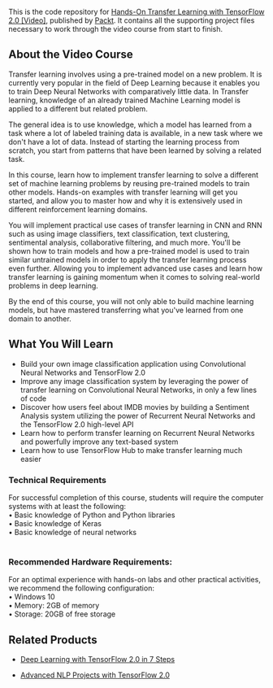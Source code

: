 This is the code repository for [ Hands-On Transfer Learning with TensorFlow 2.0 [Video]](https://www.packtpub.com/data/hands-on-transfer-learning-with-tensorflow-2-0-video), published by [Packt](https://www.packtpub.com/?utm_source=github). It contains all the supporting project files necessary to work through the video course from start to finish.
## About the Video Course
Transfer learning involves using a pre-trained model on a new problem. It is currently very popular in the field of Deep Learning because it enables you to train Deep Neural Networks with comparatively little data. In Transfer learning, knowledge of an already trained Machine Learning model is applied to a different but related problem.

The general idea is to use knowledge, which a model has learned from a task where a lot of labeled training data is available, in a new task where we don't have a lot of data. Instead of starting the learning process from scratch, you start from patterns that have been learned by solving a related task.

In this course, learn how to implement transfer learning to solve a different set of machine learning problems by reusing pre-trained models to train other models. Hands-on examples with transfer learning will get you started, and allow you to master how and why it is extensively used in different reinforcement learning domains.

You will implement practical use cases of transfer learning in CNN and RNN such as using image classifiers, text classification, text clustering, sentimental analysis, collaborative filtering, and much more. You'll be shown how to train models and how a pre-trained model is used to train similar untrained models in order to apply the transfer learning process even further. Allowing you to implement advanced use cases and learn how transfer learning is gaining momentum when it comes to solving real-world problems in deep learning.

By the end of this course, you will not only able to build machine learning models, but have mastered transferring what you've learned from one domain to another.

<H2>What You Will Learn</H2>
<DIV class=book-info-will-learn-text>
<UL>
<LI>Build your own image classification application using Convolutional Neural Networks and TensorFlow 2.0
<LI>Improve any image classification system by leveraging the power of transfer learning on Convolutional Neural Networks, in only a few lines of code
<LI>Discover how users feel about IMDB movies by building a Sentiment Analysis system utilizing the power of Recurrent Neural Networks and the TensorFlow 2.0 high-level API
<LI>Learn how to perform transfer learning on Recurrent Neural Networks and powerfully improve any text-based system
<LI>Learn how to use TensorFlow Hub to make transfer learning much easier
  </LI></UL></DIV>

### Technical Requirements
For successful completion of this course, students will require the computer systems with at least the following:<br/>
•	Basic knowledge of Python and Python libraries<br/>
•	Basic knowledge of Keras<br/>
•	Basic knowledge of neural networks<br/>
<br/>


### Recommended Hardware Requirements:<br/>
For an optimal experience with hands-on labs and other practical activities, we recommend the following configuration:
<br/>
•	Windows 10<br/>
•	Memory: 2GB of memory<br/>
•	Storage: 20GB of free storage<br/>



## Related Products
* [Deep Learning with TensorFlow 2.0 in 7 Steps](https://www.packtpub.com/data/deep-learning-with-tensorflow-2-0-in-7-steps-video)

* [Advanced NLP Projects with TensorFlow 2.0](https://www.packtpub.com/application-development/advanced-nlp-projects-tensorflow-20-video)
